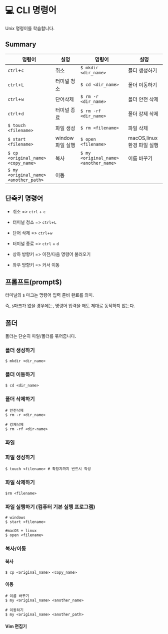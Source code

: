 # :computer: CLI 명령어

Unix 명령어를 학습합니다.



## Summary

| 명령어                                | 설명             | 명령어                                | 설명                       |
| ------------------------------------- | ---------------- | ------------------------------------- | -------------------------- |
| `ctrl`+`c`                            | 취소             | `$ mkdir <dir_name>`                  | 폴더 생성하기              |
| `ctrl`+`L`                            | 터미널 청소      | `$ cd <dir_name>`                     | 폴더 이동하기              |
| `ctrl`+`w`                            | 단어삭제         | `$ rm -r <dir_name>`                  | 폴더 안전 삭제             |
| `ctrl`+`d`                            | 터미널 종료      | `$ rm -rf <dir_name>`                 | 폴더 강제 삭제             |
| `$ touch <filename>`                  | 파일 생성        | `$ rm <filename>`                     | 파일 삭제                  |
| `$ start <filename>`                  | window 파일 실행 | `$ open <filename>`                   | macOS,linux 환경 파일 실행 |
| `$ cp <original_name> <copy_name>`    | 복사             | `$ my <original_name> <another_name>` | 이름 바꾸기                |
| `$ my <original_name> <another_path>` | 이동             |                                       |                            |

## 단축키 명령어

- 취소 => `ctrl` + `c`

- 터미널 청소 => `ctrl`+`L`

- 단어 삭제 => `ctrl`+`w`

- 터미널 종료 => `ctrl` + `d`

- 상하 방향키 => 이전/다음 명령어 불러오기

- 좌우 방향키 => 커서 이동

  

## 프롬프트(prompt$)

터미널의 `$` 마크는 명령어 입력 준비 완료를 의미.

즉, `$`마크가 없을 경우에는, 명령어 입력을 해도 제대로 동작하지 않는다.

## 폴더

폴더는 단순히 파일/폴더를 묶어줍니다.

### 폴더 생성하기

```*
$ mkdir <dir_name>

```

### 폴더 이동하기

```
$ cd <dir_name>
```

###  폴더 삭제하기

```
# 안전삭제
$ rm -r <dir_name>

# 강제삭제
$ rm -rf <dir-name>
```



### 파일

### 파일 생성하기

```
$ touch <filename> # 확장자까지 반드시 작성
```

### 파일 삭제하기

```
$rm <filename>
```

### 파일 실행하기 (컴퓨터 기본 실행 프로그램)

```
# windows
$ start <filename>

#macOS + linux
$ open <filename>
```

### 복사/이동

#### 복사

```
$ cp <original_name> <copy_name>
```

#### 이동

```
# 이름 바꾸기
$ my <original_name> <another_name>

# 이동하기
$ my <original_name> <another_path>
```

#### Vim 편집기



